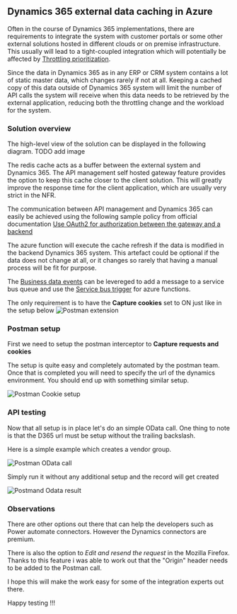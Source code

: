 ## Dynamics 365 external data caching in Azure

Often in the course of Dynamics 365 implementations, there are requirements to integrate the system with customer portals or some other external solutions hosted in different clouds or on premise infrastructure. This usually will lead to a tight-coupled integration which will potentially be affected by [Throttling prioritization](https://docs.microsoft.com/en-us/dynamics365/fin-ops-core/dev-itpro/data-entities/priority-based-throttling).

Since the data in Dynamics 365 as in any ERP or CRM system contains a lot of static master data, which changes rarely if not at all. Keeping a cached copy of this data outside of Dynamics 365 system will limit the number of API calls the system will receive when this data needs to be retrieved by the external application, reducing both the throttling change and the workload for the system.   

### Solution overview

The high-level view of the solution can be displayed in the following diagram.
TODO add image

The redis cache acts as a buffer between the external system and Dynamics 365. 
The API management self hosted gateway feature provides the option to keep this cache closer to the client solution.
This will greatly improve the response time for the client application, which are usually very strict in the NFR.

The communication between API management and Dynamics 365 can easily be achieved using the following sample policy from official documentation [Use OAuth2 for authorization between the gateway and a backend](https://docs.microsoft.com/en-us/azure/api-management/policies/use-oauth2-for-authorization)

The azure function will execute the cache refresh if the data is modified in the backend Dynamics 365 system. This artefact could be optional if the data does not change at all, or it changes so rarely that having a manual process will be fit for purpose. 

The [Business data events](https://docs.microsoft.com/en-us/dynamics365/fin-ops-core/dev-itpro/business-events/data-events) can be levereged to add a message to a service bus queue and use the [Service bus trigger](https://docs.microsoft.com/en-us/azure/azure-functions/functions-bindings-service-bus-trigger?tabs=in-process%2Cextensionv5&pivots=programming-language-csharp) for azure functions.

The only requirement is to have the **Capture cookies** set to ON just like in the setup below
![Postman extension](https://user-images.githubusercontent.com/25058196/158826065-1f433411-1dbe-45d9-9108-d8d3a47acf4f.PNG)


### Postman setup

First we need to setup the postman interceptor to **Capture requests and cookies**

The setup is quite easy and completely automated by the postman team. Once that is completed you will need to specify the url of the dynamics environment.
You should end up with something similar setup.  

![Postman Cookie setup](https://user-images.githubusercontent.com/25058196/158826075-5d0912f1-1576-46a6-a4f8-e71f45f7cb71.PNG)


### API testing

Now that all setup is in place let's do an simple OData call. One thing to note is that the D365 url must be setup without the trailing backslash.

Here is a simple example which creates a vendor group.

![Postman OData call](https://user-images.githubusercontent.com/25058196/158974766-8aea6643-162d-4ddd-bc93-79d5102f762c.PNG)

Simply run it without any additional setup and the record will get created

![Postmand Odata result](https://user-images.githubusercontent.com/25058196/158975540-650f827c-e172-4361-984d-8c697a455a8c.PNG)

### Observations

There are other options out there that can help the developers such as Power automate connectors. However the Dynamics connectors are premium.

There is also the option to *Edit and resend the request* in the Mozilla Firefox. Thanks to this feature i was able to work out that the "Origin" header needs to be added to the Postman call.

I hope this will make the work easy for some of the integration experts out there. 

Happy testing !!!

